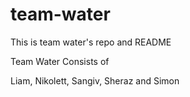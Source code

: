 # team-water
This is team water's repo and README

Team Water Consists of

Liam, Nikolett, Sangiv, Sheraz and Simon

